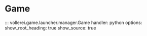 # Game

::: vollerei.game.launcher.manager.Game
    handler: python
    options:
      show_root_heading: true
      show_source: true
